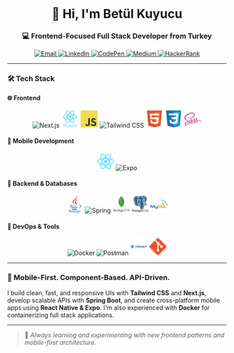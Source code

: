 <br/>

<h1 align="center">👋 Hi, I'm Betül Kuyucu</h1>
<h3 align="center">💻 Frontend-Focused Full Stack Developer from Turkey</h3>

<p align="center">
  <a href="mailto:96betul@gmail.com">
    <img src="https://img.shields.io/badge/Email-96betul@gmail.com-red?style=for-the-badge&logo=gmail&logoColor=white" alt="Email" />
  </a>
  <a href="https://www.linkedin.com/in/bet%C3%BCl-kuyucu/" target="_blank">
    <img src="https://img.shields.io/badge/LinkedIn-Betül%20Kuyucu-blue?style=for-the-badge&logo=linkedin&logoColor=white" alt="LinkedIn" />
  </a>
  <a href="https://codepen.io/Bet-l-Kuyucu" target="_blank">
    <img src="https://img.shields.io/badge/CodePen-Betül%20Kuyucu-black?style=for-the-badge&logo=codepen" alt="CodePen" />
  </a>
  <a href="https://medium.com/@96betul" target="_blank">
    <img src="https://img.shields.io/badge/Medium-@96betul-12100E?style=for-the-badge&logo=medium" alt="Medium" />
  </a>
  <a href="https://www.hackerrank.com/profile/96betul" target="_blank">
    <img src="https://img.shields.io/badge/HackerRank-@96betul-2EC866?style=for-the-badge&logo=hackerrank&logoColor=white" alt="HackerRank" />
  </a>
</p>

---

### 🛠️ Tech Stack

#### 🌐 Frontend
<p align="center">
  <img src="https://cdn.worldvectorlogo.com/logos/nextjs-2.svg" alt="Next.js" height="40"/>
  <img src="https://raw.githubusercontent.com/devicons/devicon/master/icons/react/react-original-wordmark.svg" alt="React" height="40"/>
  <img src="https://raw.githubusercontent.com/devicons/devicon/master/icons/javascript/javascript-original.svg" alt="JavaScript" height="40"/>
  <img src="https://www.vectorlogo.zone/logos/tailwindcss/tailwindcss-icon.svg" alt="Tailwind CSS" height="40"/>
  <img src="https://raw.githubusercontent.com/devicons/devicon/master/icons/html5/html5-original.svg" alt="HTML5" height="40"/>
  <img src="https://raw.githubusercontent.com/devicons/devicon/master/icons/css3/css3-original.svg" alt="CSS3" height="40"/>
  <img src="https://raw.githubusercontent.com/devicons/devicon/master/icons/sass/sass-original.svg" alt="SASS" height="40"/>
</p>

#### 📱 Mobile Development
<p align="center">
  <img src="https://raw.githubusercontent.com/devicons/devicon/master/icons/react/react-original.svg" alt="React Native" height="40"/>
  <img src="https://www.vectorlogo.zone/logos/expoio/expoio-icon.svg" alt="Expo" height="40"/>
</p>

#### 🧠 Backend & Databases
<p align="center">
  <img src="https://raw.githubusercontent.com/devicons/devicon/master/icons/java/java-original.svg" alt="Java" height="40"/>
  <img src="https://www.vectorlogo.zone/logos/springio/springio-icon.svg" alt="Spring" height="40"/>
  <img src="https://raw.githubusercontent.com/devicons/devicon/master/icons/mongodb/mongodb-original-wordmark.svg" alt="MongoDB" height="40"/>
  <img src="https://raw.githubusercontent.com/devicons/devicon/master/icons/postgresql/postgresql-original-wordmark.svg" alt="PostgreSQL" height="40"/>
  <img src="https://raw.githubusercontent.com/devicons/devicon/master/icons/mysql/mysql-original-wordmark.svg" alt="MySQL" height="40"/>
</p>

#### 🧰 DevOps & Tools
<p align="center">
  <img src="https://www.vectorlogo.zone/logos/docker/docker-icon.svg" alt="Docker" height="40"/>
  <img src="https://www.vectorlogo.zone/logos/getpostman/getpostman-icon.svg" alt="Postman" height="40"/>
  <img src="https://raw.githubusercontent.com/devicons/devicon/master/icons/webpack/webpack-original-wordmark.svg" alt="Webpack" height="40"/>
  <img src="https://raw.githubusercontent.com/devicons/devicon/master/icons/git/git-original.svg" alt="Git" height="40"/>
</p>

---

### 📱 Mobile-First. Component-Based. API-Driven.

I build clean, fast, and responsive UIs with **Tailwind CSS** and **Next.js**, develop scalable APIs with **Spring Boot**, and create cross-platform mobile apps using **React Native & Expo**. I'm also experienced with **Docker** for containerizing full stack applications.

---

> 🚀 *Always learning and experimenting with new frontend patterns and mobile-first architecture.*

